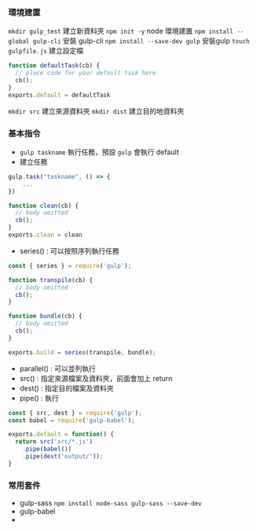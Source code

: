 ### 環境建置
``mkdir gulp_test`` 建立新資料夾
``npm init -y`` node 環境建置
``npm install --global gulp-cli`` 安裝 gulp-cli
``npm install --save-dev gulp`` 安裝gulp
``touch gulpfile.js`` 建立設定檔
```js
function defaultTask(cb) {
  // place code for your default task here
  cb();
}
exports.default = defaultTask
```
``mkdir src`` 建立來源資料夾
``mkdir dist`` 建立目的地資料夾

### 基本指令
- ``gulp taskname`` 執行任務，預設 ``gulp`` 會執行 default
- 建立任務
```js
gulp.task("taskname", () => {
	...
})

```
```js
function clean(cb) {
  // body omitted
  cb();
}
exports.clean = clean
```
- series() : 可以按照序列執行任務
```js
const { series } = require('gulp');

function transpile(cb) {
  // body omitted
  cb();
}

function bundle(cb) {
  // body omitted
  cb();
}

exports.build = series(transpile, bundle);
```
- parallel() : 可以並列執行
- src() : 指定來源檔案及資料夾，前面會加上 return 
- dest() : 指定目的檔案及資料夾
- pipe() : 執行
```js
const { src, dest } = require('gulp');
const babel = require('gulp-babel');

exports.default = function() {
  return src('src/*.js')
    .pipe(babel())
    .pipe(dest('output/'));
}
```

### 常用套件
- gulp-sass
``npm install node-sass gulp-sass --save-dev``
- gulp-babel
- 